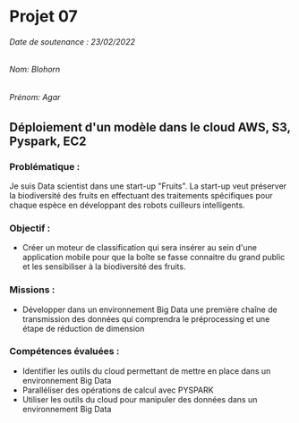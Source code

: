 # Projet 07
###### Date de soutenance : 23/02/2022
###### Nom: Blohorn
###### Prénom: Agar

## Déploiement d'un modèle dans le cloud AWS, S3, Pyspark, EC2


### Problématique :  
Je suis Data scientist dans une start-up "Fruits". La start-up veut préserver la biodiversité des fruits en effectuant des traitements spécifiques pour chaque espèce en développant des robots cuilleurs intelligents.

### Objectif : 
- Créer un moteur de classification qui sera insérer au sein d'une application mobile pour que la boîte se fasse connaitre du grand public et les sensibiliser à la biodiversité des fruits. 

### Missions : 
- Développer dans un environnement Big Data une première chaîne de transmission des données qui comprendra le préprocessing et une étape de réduction de dimension

### Compétences évaluées : 

- Identifier les outils du cloud permettant de mettre en place dans un environnement Big Data
- Paralléliser des opérations de calcul avec PYSPARK
- Utiliser les outils du cloud pour manipuler des données dans un environnement Big Data
